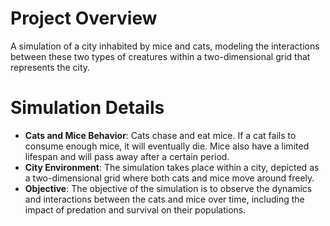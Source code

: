 # Project Overview
A simulation of a city inhabited by mice and cats, modeling the interactions between these two types of creatures within a two-dimensional grid that represents the city.

# Simulation Details
- **Cats and Mice Behavior**: Cats chase and eat mice. If a cat fails to consume enough mice, it will eventually die. Mice also have a limited lifespan and will pass away after a certain period.
- **City Environment**: The simulation takes place within a city, depicted as a two-dimensional grid where both cats and mice move around freely.
- **Objective**: The objective of the simulation is to observe the dynamics and interactions between the cats and mice over time, including the impact of predation and survival on their populations.
